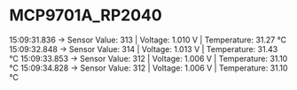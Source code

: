# MCP9701A_RP2040
15:09:31.836 -> Sensor Value: 313 | Voltage: 1.010 V | Temperature: 31.27 °C
15:09:32.848 -> Sensor Value: 314 | Voltage: 1.013 V | Temperature: 31.43 °C
15:09:33.853 -> Sensor Value: 312 | Voltage: 1.006 V | Temperature: 31.10 °C
15:09:34.828 -> Sensor Value: 312 | Voltage: 1.006 V | Temperature: 31.10 °C